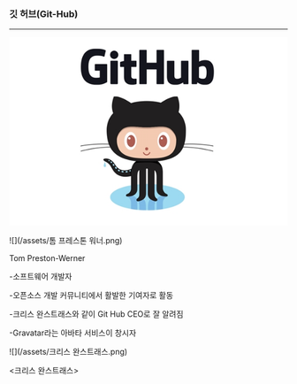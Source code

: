 ### 깃 허브\(Git-Hub\)

---

![](/assets/옥토캣.png)

![](/assets/톰 프레스톤 워너.png)

Tom Preston-Werner

-소프트웨어 개발자

-오픈소스 개발 커뮤니티에서 활발한 기여자로 활동

-크리스 완스트래스와 같이 Git Hub CEO로  잘 알려짐

-Gravatar라는 아바타 서비스이 창시자

![](/assets/크리스 완스트래스.png)

&lt;크리스 완스트래스&gt;

### 



